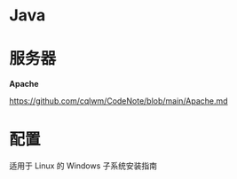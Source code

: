 # Java



# 服务器

**Apache**

https://github.com/cqlwm/CodeNote/blob/main/Apache.md



# 配置

适用于 Linux 的 Windows 子系统安装指南